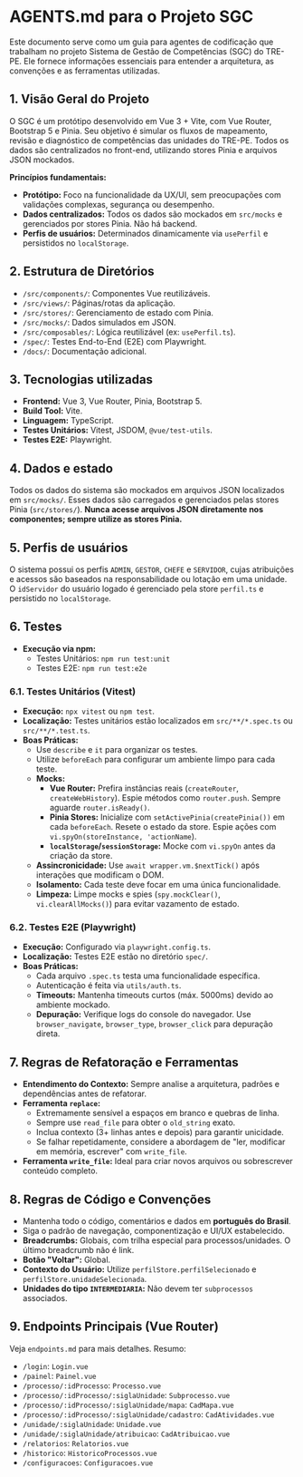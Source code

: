 # AGENTS.md para o Projeto SGC

Este documento serve como um guia para agentes de codificação que trabalham no projeto Sistema de Gestão de
Competências (SGC) do TRE-PE. Ele fornece informações essenciais para entender a arquitetura,
as convenções e as ferramentas utilizadas.

## 1. Visão Geral do Projeto

O SGC é um protótipo desenvolvido em Vue 3 + Vite, com Vue Router, Bootstrap 5 e Pinia. Seu objetivo é simular os fluxos
de mapeamento, revisão e diagnóstico de competências das unidades do TRE-PE. Todos os dados são centralizados no
front-end, utilizando stores Pinia e arquivos JSON mockados.

**Princípios fundamentais:**

* **Protótipo:** Foco na funcionalidade da UX/UI, sem preocupações com validações complexas, segurança ou desempenho.
* **Dados centralizados:** Todos os dados são mockados em `src/mocks` e gerenciados por stores Pinia. Não há backend.
* **Perfis de usuários:** Determinados dinamicamente via `usePerfil` e persistidos no `localStorage`.

## 2. Estrutura de Diretórios

* `/src/components/`: Componentes Vue reutilizáveis.
* `/src/views/`: Páginas/rotas da aplicação.
* `/src/stores/`: Gerenciamento de estado com Pinia.
* `/src/mocks/`: Dados simulados em JSON.
* `/src/composables/`: Lógica reutilizável (ex: `usePerfil.ts`).
* `/spec/`: Testes End-to-End (E2E) com Playwright.
* `/docs/`: Documentação adicional.

## 3. Tecnologias utilizadas

* **Frontend:** Vue 3, Vue Router, Pinia, Bootstrap 5.
* **Build Tool:** Vite.
* **Linguagem:** TypeScript.
* **Testes Unitários:** Vitest, JSDOM, `@vue/test-utils`.
* **Testes E2E:** Playwright.

## 4. Dados e estado

Todos os dados do sistema são mockados em arquivos JSON localizados em `src/mocks/`. Esses dados são carregados e
gerenciados pelas stores Pinia (`src/stores/`). **Nunca acesse arquivos JSON diretamente nos componentes; sempre utilize
as stores Pinia.**

## 5. Perfis de usuários

O sistema possui os perfis `ADMIN`, `GESTOR`, `CHEFE` e `SERVIDOR`, cujas atribuições e acessos são baseados na
responsabilidade ou lotação em uma unidade. O `idServidor` do usuário logado é gerenciado pela store `perfil.ts` e
persistido no `localStorage`.

## 6. Testes

* **Execução via npm:**
    * Testes Unitários: `npm run test:unit`
    * Testes E2E: `npm run test:e2e`

### 6.1. Testes Unitários (Vitest)

* **Execução:** `npx vitest` ou `npm test`.
* **Localização:** Testes unitários estão localizados em `src/**/*.spec.ts` ou `src/**/*.test.ts`.
* **Boas Práticas:**
    * Use `describe` e `it` para organizar os testes.
    * Utilize `beforeEach` para configurar um ambiente limpo para cada teste.
    * **Mocks:**
        * **Vue Router:** Prefira instâncias reais (`createRouter`, `createWebHistory`). Espie métodos como
          `router.push`. Sempre aguarde `router.isReady()`.
        * **Pinia Stores:** Inicialize com `setActivePinia(createPinia())` em cada `beforeEach`. Resete o estado da
          store. Espie ações com `vi.spyOn(storeInstance, 'actionName`).
        * **`localStorage`/`sessionStorage`:** Mocke com `vi.spyOn` antes da criação da store.
    * **Assincronicidade:** Use `await wrapper.vm.$nextTick()` após interações que modificam o DOM.
    * **Isolamento:** Cada teste deve focar em uma única funcionalidade.
    * **Limpeza:** Limpe mocks e spies (`spy.mockClear()`, `vi.clearAllMocks()`) para evitar vazamento de estado.

### 6.2. Testes E2E (Playwright)

* **Execução:** Configurado via `playwright.config.ts`.
* **Localização:** Testes E2E estão no diretório `spec/`.
* **Boas Práticas:**
    * Cada arquivo `.spec.ts` testa uma funcionalidade específica.
    * Autenticação é feita via `utils/auth.ts`.
    * **Timeouts:** Mantenha timeouts curtos (máx. 5000ms) devido ao ambiente mockado.
    * **Depuração:** Verifique logs do console do navegador. Use `browser_navigate`, `browser_type`, `browser_click`
      para depuração direta.

## 7. Regras de Refatoração e Ferramentas

* **Entendimento do Contexto:** Sempre analise a arquitetura, padrões e dependências antes de refatorar.
* **Ferramenta `replace`:**
    * Extremamente sensível a espaços em branco e quebras de linha.
    * Sempre use `read_file` para obter o `old_string` exato.
    * Inclua contexto (3+ linhas antes e depois) para garantir unicidade.
    * Se falhar repetidamente, considere a abordagem de "ler, modificar em memória, escrever" com `write_file`.
* **Ferramenta `write_file`:** Ideal para criar novos arquivos ou sobrescrever conteúdo completo.

## 8. Regras de Código e Convenções

* Mantenha todo o código, comentários e dados em **português do Brasil**.
* Siga o padrão de navegação, componentização e UI/UX estabelecido.
* **Breadcrumbs:** Globais, com trilha especial para processos/unidades. O último breadcrumb não é link.
* **Botão "Voltar":** Global.
* **Contexto do Usuário:** Utilize `perfilStore.perfilSelecionado` e `perfilStore.unidadeSelecionada`.
* **Unidades do tipo `INTERMEDIARIA`:** Não devem ter `subprocessos` associados.

## 9. Endpoints Principais (Vue Router)

Veja `endpoints.md` para mais detalhes. Resumo:

* `/login`: `Login.vue`
* `/painel`: `Painel.vue`
* `/processo/:idProcesso`: `Processo.vue`
* `/processo/:idProcesso/:siglaUnidade`: `Subprocesso.vue`
* `/processo/:idProcesso/:siglaUnidade/mapa`: `CadMapa.vue`
* `/processo/:idProcesso/:siglaUnidade/cadastro`: `CadAtividades.vue`
* `/unidade/:siglaUnidade`: `Unidade.vue`
* `/unidade/:siglaUnidade/atribuicao`: `CadAtribuicao.vue`
* `/relatorios`: `Relatorios.vue`
* `/historico`: `HistoricoProcessos.vue`
* `/configuracoes`: `Configuracoes.vue`